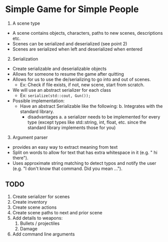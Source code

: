
# Simple Game for Simple People


1. A scene type
- A scene contains objects, characters, paths to new scenes, descriptions etc.
- Scenes can be serialized and deserialized (see point 2)
- Scenes are serialized when left and deserialized when entered
2. Serialization
- Create serializable and deserializable objects
- Allows for someone to resume the game after quitting
- Allows for us to use the de/serializing to go into and out of scenes.
    - Ex: Check if file exists, if not, new scene, start from scratch.
- We will use an abstract serializer for each class
    - Ex: `serialize(std::cout, Gun());`
- Possible implementation:
    * Have an abstract Serializable like the following:
      b. Integrates with the standard library.
        * disadvantages
          a. a serializer needs to be implemented for every type (except types like std::string, int, float, etc. since the standard library implements those for you)
3. Argument parser
- provides an easy way to extract meaning from text
- Split on words to allow for text that has extra whitespace in it (e.g. "  hi    there").
- Uses approximate string matching to detect typos and notify the user (e.g. "I don't know that command. Did you mean ...").


## TODO

1. Create serializer for scenes
1. Create inventory
1. Create scene actions
1. Create scene paths to next and prior scene
1. Add details to weapons:
    1. Bullets / projectiles 
    1. Damage
1. Add command line arguments